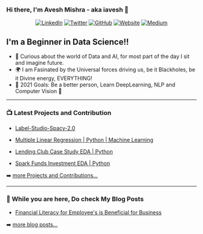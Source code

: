 ### Hi there, I'm Avesh Mishra - aka iavesh 👋


<p align="center">
  <a href="https://www.linkedin.com/in/avesh-mishra-47a016169/"><img src="https://img.shields.io/badge/LinkedIn-Avesh Mishra-blue?style=flat-square&logo=linkedin" alt="LinkedIn" href="https://www.linkedin.com/in/avesh-mishra-47a016169/"></a>
  <a href="https://twitter.com/iaveshh/"><img src="https://img.shields.io/twitter/follow/iaveshh?style=flat-square&logo=twitter" alt="Twitter" href="https://twitter.com/iaveshh/"></a>
  <a href="https://github.com/iAveshh"><img src="https://img.shields.io/badge/GitHub-iAveshh-lightgrey?style=flat-square&logo=github" alt="GitHub" href="https://github.com/iAveshh"></a>
  <a href="https://iavesh.cloud"><img src="https://img.shields.io/badge/Website-iavesh.cloud-red?style=flat-square" alt="Website" href="https://iavesh.cloud"></a>
  <a href="https://medium.com/@aveshmishra97"><img src="https://img.shields.io/badge/Medium-Avesh Mishra-green?style=flat-square&logo=medium" alt="Medium" href="https://medium.com/@aveshmishra97"></a>
  </br>
</p>



## I'm a Beginner in Data Science!!

- 🔭 Curious about the world of Data and AI, for most part of the day I sit and imagine future.
- 🌍 I am Fasinated by the Universal forces driving us, be it Blackholes, be it Divine energy, EVERYTHING!
- 🥅 2021 Goals: Be a better person, Learn DeepLearning, NLP and Computer Vision 🤖

---

### 📺 Latest Projects and Contribution

<!-- PROJECT:START -->
- [Label-Studio-Spacy-2.0](https://github.com/iAveshh/Label-Studio-Spacy-2.0)
<!-- PROJECT:END -->

<!-- PROJECT:START -->
- [Multiple Linear Regression | Python | Machine Learning](https://github.com/iAveshh/IIIT-Bangalore-ML-AI-Course-work/tree/main/3.%20Bike%20Sharing%20MLR%20Assignment)
<!-- PROJECT:END -->

<!-- PROJECT:START -->
- [Lending Club Case Study EDA | Python](https://github.com/iAveshh/IIIT-Bangalore-ML-AI-Course-work/tree/main/2.%20Lending%20Club%20Case%20study)
<!-- PROJECT:END -->

<!-- PROJECT:START -->
- [Spark Funds Investment EDA | Python](https://github.com/iAveshh/IIIT-Bangalore-ML-AI-Course-work/tree/main/1.%20Investment%20Assignment)
<!-- PROJECT:END -->

➡️ [more Projects and Contributions...](https://iavesh.cloud/)

---

### 📕 While you are here, Do check My Blog Posts

<!-- BLOG-POST-LIST:START -->
- [Financial Literacy for Employee's is Beneficial for Business](https://medium.com/@aveshmishra97/providing-financial-literacy-for-employees-is-good-for-business-382957f7c29a)
<!-- BLOG-POST-LIST:END -->

➡️ [more blog posts...](https://iavesh.cloud/)



[website]: https://iavesh.cloud
[twitter]: https://twitter.com/iaveshh
[instagram]: https://instagram.com/iaveshh
[linkedin]: https://www.linkedin.com/in/avesh-mishra-47a016169/
[Gmail]: mailto:aveshmishra97@gmail.com

